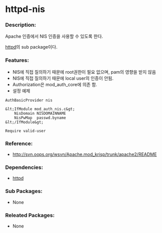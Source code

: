 # httpd-nis

### Description:

Apache 인증에서 NIS 인증을 사용할 수 있도록 한다.

[httpd](pkg-base-httpd.md)의 sub package이다.

### Features:

* NIS에 직접 질의하기 때문에 root권한이 필요 없으며, pam의 영향을 받지 않음
* NIS에 직접 질의하기 때문에 local user의 인증이 안됨.
* Authorization은 mod_auth_core에 의존 함.
* 설정 예제

```httpd
AuthBasicProvider nis

&lt;IfModule mod_auth_nis.c&gt;
    NisDomain NISDOMAINNAME
    NisPwMap  passwd.byname
&lt;/IfModule&gt;

Require valid-user
```

### Reference:

* http://svn.oops.org/wsvn/Apache.mod_krisp/trunk/apache2/README

### Dependencies:
* [httpd](pkg-base-httpd.md)

### Sub Packages:
* None


### Releated Packages:
* None
